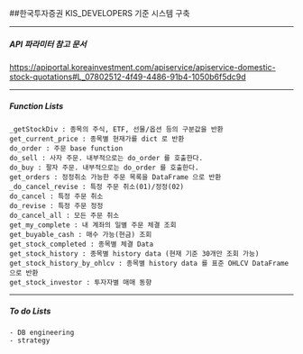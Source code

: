 ##한국투자증권 KIS_DEVELOPERS 기준 시스템 구축

***


##### **API 파라미터 참고 문서**
https://apiportal.koreainvestment.com/apiservice/apiservice-domestic-stock-quotations#L_07802512-4f49-4486-91b4-1050b6f5dc9d


***

##### **Function Lists** 

````
_getStockDiv : 종목의 주식, ETF, 선물/옵션 등의 구분값을 반환  
get_current_price : 종목별 현재가를 dict 로 반환  
do_order : 주문 base function  
do_sell : 사자 주문. 내부적으로는 do_order 를 호출한다.  
do_buy : 팔자 주문. 내부적으로는 do_order 를 호출한다.  
get_orders : 정정취소 가능한 주문 목록을 DataFrame 으로 반환  
_do_cancel_revise : 특정 주문 취소(01)/정정(02)  
do_cancel : 특정 주문 취소  
do_revise : 특정 주문 정정  
do_cancel_all : 모든 주문 취소  
get_my_complete : 내 계좌의 일별 주문 체결 조회  
get_buyable_cash : 매수 가능(현금) 조회  
get_stock_completed : 종목별 체결 Data  
get_stock_history : 종목별 history data (현재 기준 30개만 조회 가능)  
get_stock_history_by_ohlcv : 종목별 history data 를 표준 OHLCV DataFrame 으로 반환  
get_stock_investor : 투자자별 매매 동향  
````





***

##### **To do Lists** 

````
- DB engineering
- strategy

````



